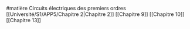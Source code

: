 #matière
Circuits électriques des premiers ordres
[[Université/S1/APP5/Chapitre 2|Chapitre 2]]
[[Chapitre 9]]
[[Chapitre 10]]
[[Chapitre 13]]
